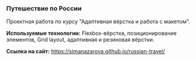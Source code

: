 ### Путешествие по России

Проектная работа по курсу "Адаптивная вёрстка и работа с макетом".

**Используемые технологии:** Flexbox-вёрстка, позиционирование элементов, Grid layout, адаптивная и резиновая вёрстки.

**Ссылка на сайт:** https://simanazarova.github.io/russian-travel/
